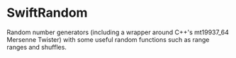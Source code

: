 # SwiftRandom

Random number generators (including a wrapper around C++'s mt19937_64 Mersenne Twister) with some useful random functions such as range ranges and shuffles.
